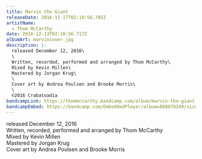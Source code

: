 ```yaml
---
title: Marvin the Giant
releaseDate: 2016-12-17T02:10:56.705Z
artistName:
  - Thom McCarthy
date: 2016-12-13T02:10:56.717Z
albumArt: marvincover.jpg
description: |-
  released December 12, 2016\
  \
  Written, recorded, performed and arranged by Thom McCarthy\
  Mixed by Kevin Millen\
  Mastered by Jorgan Krug\
  \
  Cover art by Andrea Poulsen and Brooke Morris\
  \
  ©2016 Crabatoadia
bandcampLink: https://thommccarthy.bandcamp.com/album/marvin-the-giant
bandcampEmbed: https://bandcamp.com/EmbeddedPlayer/album=868879349/size=large/bgcol=ffffff/linkcol=0687f5/tracklist=false/transparent=true/
---
```

released December 12, 2016\
Written, recorded, performed and arranged by Thom McCarthy\
Mixed by Kevin Millen\
Mastered by Jorgan Krug\
Cover art by Andrea Poulsen and Brooke Morris